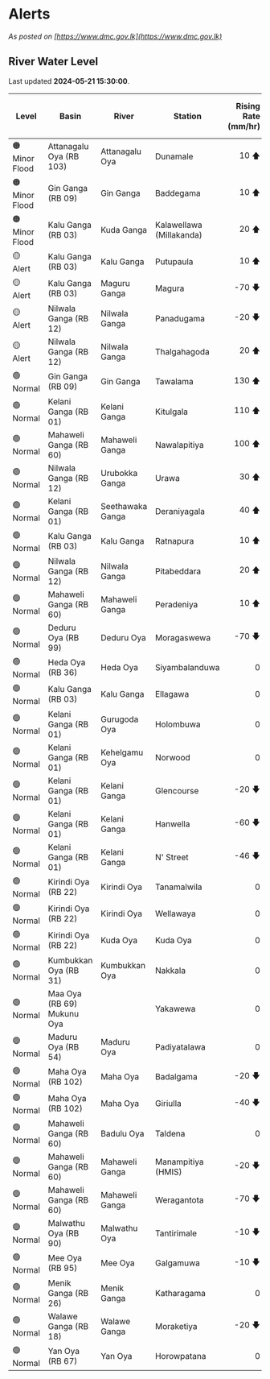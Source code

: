 # Alerts

*As posted on [https://www.dmc.gov.lk](https://www.dmc.gov.lk)*

## River Water Level

Last updated **2024-05-21 15:30:00**.

| Level | Basin | River | Station | Rising Rate (mm/hr) | Level (m) | Alert Level (m) | Time to Alert (hrs) |
|---|---|---|---|--: |--:|--:|--:|
| 🟠 Minor Flood | Attanagalu Oya (RB 103) | Attanagalu Oya | Dunamale | 10 🡅 | 4.8 | 3.3 | 🟡 |
| 🟠 Minor Flood | Gin Ganga (RB 09) | Gin Ganga | Baddegama | 10 🡅 | 4.0 | 3.5 | 🟡 |
| 🟠 Minor Flood | Kalu Ganga (RB 03) | Kuda Ganga | Kalawellawa (Millakanda) | 20 🡅 | 7.4 | 5.0 | 🟡 |
| 🟡 Alert | Kalu Ganga (RB 03) | Kalu Ganga | Putupaula | 10 🡅 | 3.0 | 3.0 | 🟡 |
| 🟡 Alert | Kalu Ganga (RB 03) | Maguru Ganga | Magura | -70 🡇 | 4.8 | 4.0 | 🟡 |
| 🟡 Alert | Nilwala Ganga (RB 12) | Nilwala Ganga | Panadugama | -20 🡇 | 5.3 | 5.0 | 🟡 |
| 🟡 Alert | Nilwala Ganga (RB 12) | Nilwala Ganga | Thalgahagoda | 20 🡅 | 1.5 | 1.4 | 🟡 |
| 🟢 Normal | Gin Ganga (RB 09) | Gin Ganga | Tawalama | 130 🡅 | 2.7 | 4.0 | 10.2 ⏳ |
| 🟢 Normal | Kelani Ganga (RB 01) | Kelani Ganga | Kitulgala | 110 🡅 | 1.6 | 3.0 | 12.5 ⏳ |
| 🟢 Normal | Mahaweli Ganga (RB 60) | Mahaweli Ganga | Nawalapitiya | 100 🡅 | 1.6 | 3.5 | 19.3 ⏳ |
| 🟢 Normal | Nilwala Ganga (RB 12) | Urubokka Ganga | Urawa | 30 🡅 | 0.7 | 2.5 | 59.0 ⏳ |
| 🟢 Normal | Kelani Ganga (RB 01) | Seethawaka Ganga | Deraniyagala | 40 🡅 | 1.4 | 4.8 | 85.0 ⏳ |
| 🟢 Normal | Kalu Ganga (RB 03) | Kalu Ganga | Ratnapura | 10 🡅 | 4.3 | 5.2 | 91.0 ⏳ |
| 🟢 Normal | Nilwala Ganga (RB 12) | Nilwala Ganga | Pitabeddara | 20 🡅 | 1.5 | 4.0 | 125.5 ⏳ |
| 🟢 Normal | Mahaweli Ganga (RB 60) | Mahaweli Ganga | Peradeniya | 10 🡅 | 1.7 | 5.0 | 326.0 ⏳ |
| 🟢 Normal | Deduru Oya (RB 99) | Deduru Oya | Moragaswewa | -70 🡇 | 4.5 | 4.8 | 🟢 |
| 🟢 Normal | Heda Oya (RB 36) | Heda Oya | Siyambalanduwa | 0  | 0.6 | 4.5 | 🟢 |
| 🟢 Normal | Kalu Ganga (RB 03) | Kalu Ganga | Ellagawa | 0  | 8.6 | 10.0 | 🟢 |
| 🟢 Normal | Kelani Ganga (RB 01) | Gurugoda Oya | Holombuwa | 0  | 1.2 | 3.0 | 🟢 |
| 🟢 Normal | Kelani Ganga (RB 01) | Kehelgamu Oya | Norwood | 0  | 0.8 | 1.5 | 🟢 |
| 🟢 Normal | Kelani Ganga (RB 01) | Kelani Ganga | Glencourse | -20 🡇 | 12.0 | 15.0 | 🟢 |
| 🟢 Normal | Kelani Ganga (RB 01) | Kelani Ganga | Hanwella | -60 🡇 | 5.4 | 7.0 | 🟢 |
| 🟢 Normal | Kelani Ganga (RB 01) | Kelani Ganga | N' Street | -46 🡇 | 1.2 | 1.2 | 🟢 |
| 🟢 Normal | Kirindi Oya (RB 22) | Kirindi Oya | Tanamalwila | 0  | 0.6 | 4.0 | 🟢 |
| 🟢 Normal | Kirindi Oya (RB 22) | Kirindi Oya | Wellawaya | 0  | 0.8 | 4.4 | 🟢 |
| 🟢 Normal | Kirindi Oya (RB 22) | Kuda Oya | Kuda Oya | 0  | 1.3 | 6.9 | 🟢 |
| 🟢 Normal | Kumbukkan Oya (RB 31) | Kumbukkan Oya | Nakkala | 0  | 0.9 | 5.0 | 🟢 |
| 🟢 Normal | Maa Oya (RB 69) Mukunu Oya |  | Yakawewa | 0  | 0.6 | 4.0 | 🟢 |
| 🟢 Normal | Maduru Oya (RB 54) | Maduru Oya | Padiyatalawa | 0  | 0.5 | 4.0 | 🟢 |
| 🟢 Normal | Maha Oya (RB 102) | Maha Oya | Badalgama | -20 🡇 | 3.9 | 5.0 | 🟢 |
| 🟢 Normal | Maha Oya (RB 102) | Maha Oya | Giriulla | -40 🡇 | 2.8 | 5.5 | 🟢 |
| 🟢 Normal | Mahaweli Ganga (RB 60) | Badulu Oya | Taldena | 0  | 0.4 | 3.0 | 🟢 |
| 🟢 Normal | Mahaweli Ganga (RB 60) | Mahaweli Ganga | Manampitiya (HMIS) | -20 🡇 | 0.7 | 3.0 | 🟢 |
| 🟢 Normal | Mahaweli Ganga (RB 60) | Mahaweli Ganga | Weragantota | -70 🡇 | -1.7 | 5.0 | 🟢 |
| 🟢 Normal | Malwathu Oya (RB 90) | Malwathu Oya | Tantirimale | -10 🡇 | 1.8 | 5.0 | 🟢 |
| 🟢 Normal | Mee Oya (RB 95) | Mee Oya | Galgamuwa | -10 🡇 | 0.8 | 4.8 | 🟢 |
| 🟢 Normal | Menik Ganga (RB 26) | Menik Ganga | Katharagama | 0  | -0.1 | 4.0 | 🟢 |
| 🟢 Normal | Walawe Ganga (RB 18) | Walawe Ganga | Moraketiya | -20 🡇 | 1.3 | 3.0 | 🟢 |
| 🟢 Normal | Yan Oya (RB 67) | Yan Oya | Horowpatana | 0  | 2.0 | 6.0 | 🟢 |
